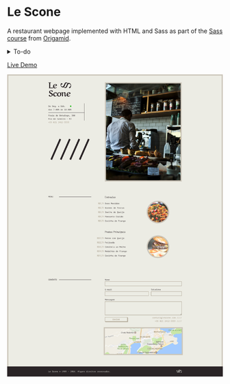 # Le Scone

A restaurant webpage implemented with HTML and Sass as part of the [Sass course](https://www.origamid.com/curso/css-com-sass/) from [Origamid](https://www.origamid.com).

<details>
<summary>To-do</summary>

   - [x] Initialize npm
   - [x] Set up a workflow automation with Gulp
      - [x] Install and configure a Sass linter
      - [x] Compile Sass and minify the CSS output
      - [x] Set up Browser-sync and file watching
      - [x] Optimize images
   - [x] Separate source files from build files (```/src``` and ```/dist``` folders) 
   - [x] Rewrite stylesheets using BEM methodology
   - [ ] Update README
</details>

[Live Demo](https://guilhermeomt.github.io/le-scone)

[<img width="700" src="src/img/preview.jpg">
](https://guilhermeomt.github.io/le-scone)
